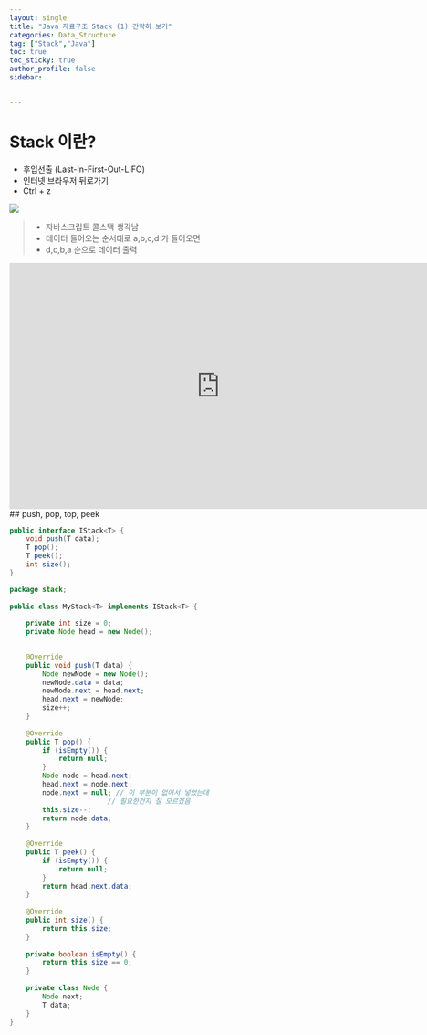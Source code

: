 ```yaml
---
layout: single
title: "Java 자료구조 Stack (1) 간략히 보기"
categories: Data_Structure
tag: ["Stack","Java"]
toc: true
toc_sticky: true
author_profile: false
sidebar:
  

---
```

# Stack 이란?

- 후입선출 (Last-In-First-Out-LIFO)
- 인터넷 브라우저 뒤로가기
- Ctrl + z

![](https://i.imgur.com/oBx3GHM.png)
>- 자바스크립트 콜스택 생각남
>- 데이터 들어오는 순서대로 a,b,c,d 가 들어오면
>- d,c,b,a 순으로 데이터 출력

<iframe width="736" height="431" src="https://www.youtube.com/embed/8aGhZQkoFbQ" title="어쨌든 이벤트 루프는 무엇입니까? | Philip Roberts | JSConf EU" frameborder="0" allow="accelerometer; autoplay; clipboard-write; encrypted-media; gyroscope; picture-in-picture; web-share" allowfullscreen>로딩중</iframe>
## push, pop, top, peek

```java
public interface IStack<T> {  
    void push(T data);  
    T pop();  
    T peek();  
    int size();  
}
```

```java
package stack;  
  
public class MyStack<T> implements IStack<T> {  
  
    private int size = 0;  
    private Node head = new Node();  
  

    @Override  
    public void push(T data) {  
        Node newNode = new Node();  
        newNode.data = data;  
        newNode.next = head.next;  
        head.next = newNode;  
        size++;  
    }  
  
    @Override  
    public T pop() {  
        if (isEmpty()) {  
            return null;  
        }  
        Node node = head.next;  
        head.next = node.next;  
        node.next = null; // 이 부분이 없어서 넣었는데
				        // 필요한건지 잘 모르겠음
        this.size--;  
        return node.data;  
    }  
  
    @Override  
    public T peek() {  
        if (isEmpty()) {  
            return null;  
        }  
        return head.next.data;  
    }  
  
    @Override  
    public int size() {  
        return this.size;  
    }  
  
    private boolean isEmpty() {  
        return this.size == 0;  
    }  
  
    private class Node {  
        Node next;  
        T data;  
    }  
}
```
